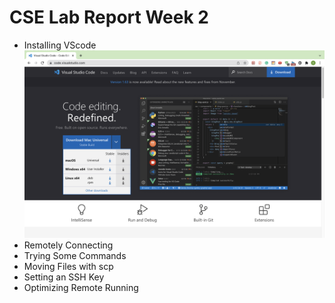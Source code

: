 # CSE Lab Report Week 2



- Installing VScode
![VScode website](images/Week2/vscode.png)	
- Remotely Connecting
- Trying Some Commands
- Moving Files with scp
- Setting an SSH Key
- Optimizing Remote Running
